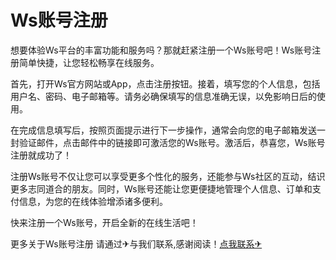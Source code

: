 # Ws账号注册

想要体验Ws平台的丰富功能和服务吗？那就赶紧注册一个Ws账号吧！Ws账号注册简单快捷，让您轻松畅享在线服务。

首先，打开Ws官方网站或App，点击注册按钮。接着，填写您的个人信息，包括用户名、密码、电子邮箱等。请务必确保填写的信息准确无误，以免影响日后的使用。

在完成信息填写后，按照页面提示进行下一步操作，通常会向您的电子邮箱发送一封验证邮件，点击邮件中的链接即可激活您的Ws账号。激活后，恭喜您，Ws账号注册就成功了！

注册Ws账号不仅让您可以享受更多个性化的服务，还能参与Ws社区的互动，结识更多志同道合的朋友。同时，Ws账号还能让您更便捷地管理个人信息、订单和支付信息，为您的在线体验增添诸多便利。

快来注册一个Ws账号，开启全新的在线生活吧！

更多关于Ws账号注册 请通过✈与我们联系,感谢阅读！[点我联系✈](https://s.G208.com)